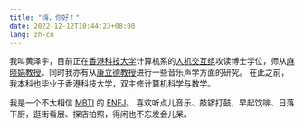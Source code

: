 ```yaml
---
title: "嗨，你好！"
date: 2022-12-12T10:44:23+08:00
lang: zh-cn
---
```


我叫黄泽宇，目前正在[香港科技大学](https://hkust.edu.hk)计算机系的[人机交互组](http://hci.cse.ust.hk)攻读博士学位，师从[麻晓娟教授](https://www.cse.ust.hk/~mxj/)。同时我亦有从[康立德教授](https://cse.hkust.edu.hk/~horner/)进行一些音乐声学方面的研究。
在此之前，我本科也毕业于香港科技大学，双主修计算机科学与数学。

我是一个不太相信 [MBTI](https://www.16personalities.com) 的 [ENFJ](https://www.16personalities.com/enfj-personality)。
喜欢听点儿音乐、敲锣打鼓，早起饮啡、日落下厨，逛街看展、探店拍照，得闲也不忘发会儿呆。
